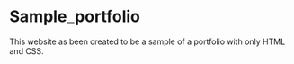 # Sample_portfolio

This website as been created to be a sample of a portfolio with only HTML and CSS.
